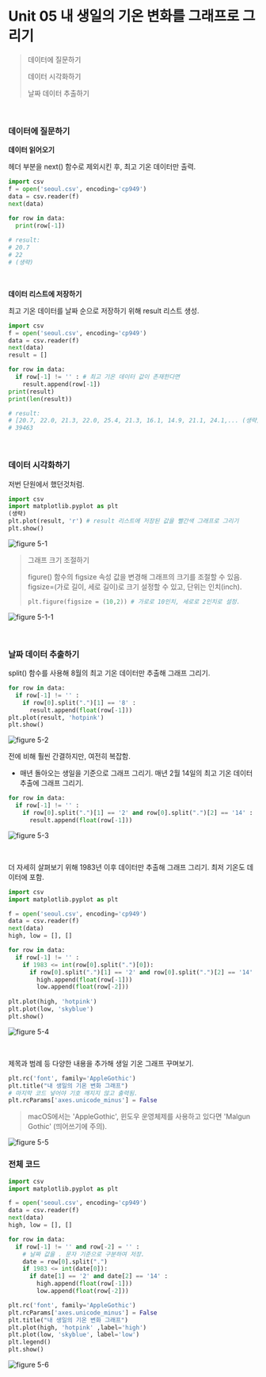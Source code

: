 # Unit 05 내 생일의 기온 변화를 그래프로 그리기

> 데이터에 질문하기
>
> 데이터 시각화하기
>
> 날짜 데이터 추출하기

<br>

### 데이터에 질문하기

**데이터 읽어오기**

헤더 부분을 next() 함수로 제외시킨 후, 최고 기온 데이터만 출력.

~~~python
import csv
f = open('seoul.csv', encoding='cp949')
data = csv.reader(f)
next(data)

for row in data:
  print(row[-1])
  
# result:
# 20.7
# 22
# (생략)
~~~

<br>

**데이터 리스트에 저장하기**

최고 기온 데이터를 날짜 순으로 저장하기 위해 result 리스트 생성. 

~~~python
import csv
f = open('seoul.csv', encoding='cp949')
data = csv.reader(f)
next(data)
result = []

for row in data:
  if row[-1] != '' : # 최고 기온 데이터 값이 존재한다면
    result.append(row[-1])
print(result)
print(len(result))

# result:
# [20.7, 22.0, 21.3, 22.0, 25.4, 21.3, 16.1, 14.9, 21.1, 24.1,... (생략)]
# 39463
~~~

<br>

### 데이터 시각화하기

저번 단원에서 했던것처럼.

~~~python
import csv
import matplotlib.pyplot as plt
(생략)
plt.plot(result, 'r') # result 리스트에 저장된 값을 빨간색 그래프로 그리기
plt.show()
~~~

![figure 5-1]( https://i.imgur.com/bVdVXre.png)

> 그래프 크기 조절하기
>
> figure() 함수의 figsize 속성 값을 변경해 그래프의 크기를 조절할 수 있음. figsize=(가로 길이, 세로 길이)로 크기 설정할 수 있고, 단위는 인치(inch).
>
> ~~~python
> plt.figure(figsize = (10,2)) # 가로로 10인치, 세로로 2인치로 설정.
> ~~~

![figure 5-1-1](https://i.imgur.com/1pSKx42.png)

<br>

### 날짜 데이터 추출하기

split() 함수를 사용해 8월의 최고 기온 데이터만 추출해 그래프 그리기.

~~~python
for row in data:
  if row[-1] != '' :
    if row[0].split(".")[1] == '8' :
      result.append(float(row[-1]))
plt.plot(result, 'hotpink')
plt.show()
~~~

![figure 5-2](https://i.imgur.com/T5117ei.png)

전에 비해 훨씬 간결하지만, 여전히 복잡함.

- 매년 돌아오는 생일을 기준으로 그래프 그리기. 매년 2월 14일의 최고 기온 데이터 추출에 그래프 그리기.

~~~python
for row in data:
  if row[-1] != '' :
    if row[0].split(".")[1] == '2' and row[0].split(".")[2] == '14' :
      result.append(float(row[-1]))
~~~

![figure 5-3](https://i.imgur.com/YaAKlDF.png)

<br>

더 자세히 살펴보기 위해 1983년 이후 데이터만 추출해 그래프 그리기. 최저 기온도 데이터에 포함.

~~~python
import csv
import matplotlib.pyplot as plt

f = open('seoul.csv', encoding='cp949')
data = csv.reader(f)
next(data)
high, low = [], []

for row in data:
  if row[-1] != '' :
    if 1983 <= int(row[0].split(".")[0]):
      if row[0].split(".")[1] == '2' and row[0].split(".")[2] == '14' :
        high.append(float(row[-1]))
        low.append(float(row[-2]))
   
plt.plot(high, 'hotpink')
plt.plot(low, 'skyblue')
plt.show()
~~~

![figure 5-4](https://i.imgur.com/eTu1svS.png)

<br>

제목과 범례 등 다양한 내용을 추가해 생일 기온 그래프 꾸며보기.

~~~python
plt.rc('font', family='AppleGothic')
plt.title("내 생일의 기온 변화 그래프")
# 마지막 코드 넣어야 기호 깨지지 않고 출력됨.
plt.rcParams['axes.unicode_minus'] = False
~~~

> macOS에서는 'AppleGothic', 윈도우 운영체제를 사용하고 있다면 'Malgun Gothic' (띄어쓰기에 주의).



![figure 5-5](https://i.imgur.com/hUMEcdB.png)



### 전체 코드

~~~python
import csv
import matplotlib.pyplot as plt

f = open('seoul.csv', encoding='cp949')
data = csv.reader(f)
next(data)
high, low = [], []

for row in data:
  if row[-1] != '' and row[-2] = '' :
    # 날짜 값을 . 문자 기준으로 구분하여 저장.
    date = row[0].split(".")
    if 1983 <= int(date[0]):
      if date[1] == '2' and date[2] == '14' :
        high.append(float(row[-1]))
        low.append(float(row[-2]))

plt.rc('font', family='AppleGothic')
plt.rcParams['axes.unicode_minus'] = False
plt.title("내 생일의 기온 변화 그래프")
plt.plot(high, 'hotpink' ,label='high')
plt.plot(low, 'skyblue', label='low')
plt.legend()
plt.show()
~~~

![figure 5-6](https://i.imgur.com/o6xWBIJ.png)

